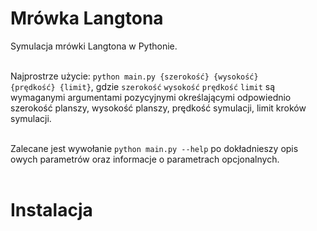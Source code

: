 # Mrówka Langtona
Symulacja mrówki Langtona w Pythonie.<br><br>

Najprostrze użycie: <code>python main.py {szerokość} {wysokość} {prędkość} {limit}</code>, gdzie <code>szerokość</code> <code>wysokość</code> <code>prędkość</code> <code>limit</code> są wymaganymi argumentami pozycyjnymi określającymi odpowiednio szerokość planszy, wysokość planszy, prędkość symulacji, limit kroków symulacji.<br><br>

Zalecane jest wywołanie <code>python main.py --help</code> po dokładnieszy opis owych parametrów oraz informacje o parametrach opcjonalnych.<br><br>

# Instalacja

